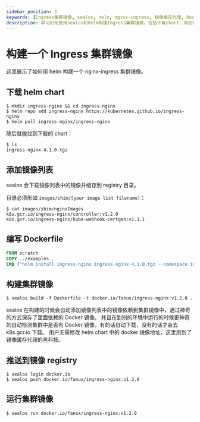 ```yaml
---
sidebar_position: 3
keywords: [Ingress集群镜像, sealos, helm, nginx-ingress, 镜像缓存代理, Dockerfile, 集群镜像构建, 镜像列表, 镜像registry]
description: 学习如何使用sealos和helm构建Ingress集群镜像，包括下载chart、添加镜像列表、编写Dockerfile、构建和推送镜像，以及运行集群镜像的完整流程。
---
```


# 构建一个 Ingress 集群镜像

这里展示了如何用 helm 构建一个 nginx-ingress 集群镜像。

## 下载 helm chart

```shell
$ mkdir ingress-nginx && cd ingress-nginx
$ helm repo add ingress-nginx https://kubernetes.github.io/ingress-nginx
$ helm pull ingress-nginx/ingress-nginx
```

随后就能找到下载的 chart：

```shell
$ ls
ingress-nginx-4.1.0.tgz
```

## 添加镜像列表

sealos 会下载镜像列表中的镜像并缓存到 registry 目录。

目录必须形如 `images/shim/[your image list filename]`：

```shell
$ cat images/shim/nginxImages
k8s.gcr.io/ingress-nginx/controller:v1.2.0
k8s.gcr.io/ingress-nginx/kube-webhook-certgen:v1.1.1
```

## 编写 Dockerfile

```Dockerfile
FROM scratch
COPY ../examples .
CMD ["helm install ingress-nginx ingress-nginx-4.1.0.tgz --namespace ingress-nginx --create-namespace"]
```

## 构建集群镜像

```shell
$ sealos build -f Dockerfile -t docker.io/fanux/ingress-nginx:v1.2.0 .
```

sealos 在构建的时候会自动添加镜像列表中的镜像依赖到集群镜像中，通过神奇的方式保存了里面依赖的 Docker 镜像。
并且在到别的环境中运行的时候更神奇的自动检测集群中是否有 Docker 镜像，有的话自动下载，没有的话才会去 k8s.gcr.io 下载。
用户无需修改 helm chart 中的 docker 镜像地址，这里用到了镜像缓存代理的黑科技。

## 推送到镜像 registry

```shell
$ sealos login docker.io
$ sealos push docker.io/fanux/ingress-nginx:v1.2.0
```

## 运行集群镜像

```shell
$ sealos run docker.io/fanux/ingress-nginx:v1.2.0
```
